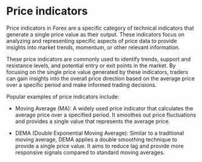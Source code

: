 # Price indicators

Price indicators in Forex are a specific category of technical indicators that
generate a single price value as their output.
These indicators focus on analyzing and representing specific aspects of price data
to provide insights into market trends, momentum, or other relevant information.

These price indicators are commonly used to identify trends, support and resistance levels,
and potential entry or exit points in the market.
By focusing on the single price value generated by these indicators,
traders can gain insights into the overall price direction
based on the average price over a specific period
and make informed trading decisions.

Popular examples of price indicators include:

- Moving Average (MA):
  A widely used price indicator that calculates the average price over a specified period.
  It smoothes out price fluctuations and provides a single value that represents the average price.

- DEMA (Double Exponential Moving Average):
  Similar to a traditional moving average, DEMA applies a double smoothing technique
  to provide a single price value.
  It aims to reduce lag and provide more responsive signals compared to standard moving averages.
